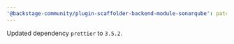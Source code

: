 ```yaml
---
'@backstage-community/plugin-scaffolder-backend-module-sonarqube': patch
---
```


Updated dependency `prettier` to `3.5.2`.

